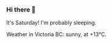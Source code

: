 ### Hi there :wave:

It's Saturday! I'm probably sleeping.

Weather in Victoria BC: sunny, at +13°C.
